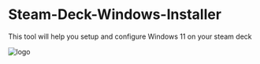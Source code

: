 # Steam-Deck-Windows-Installer
This tool will help you setup and configure Windows 11 on your steam deck

![logo](/assets/img/steam-deck-windows.jpg)